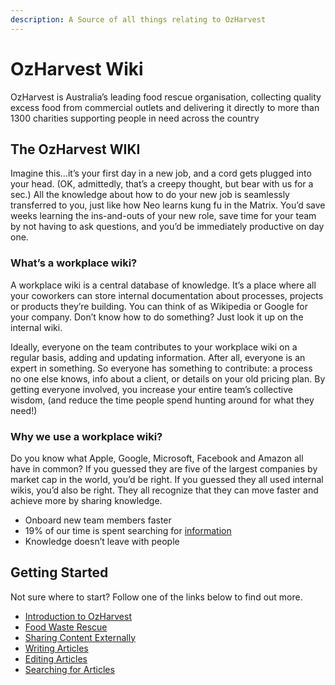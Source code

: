 ```yaml
---
description: A Source of all things relating to OzHarvest
---
```


# OzHarvest Wiki

OzHarvest is Australia’s leading food rescue organisation, collecting quality excess food from commercial outlets and delivering it directly to more than 1300 charities supporting people in need across the country

## The OzHarvest WIKI

Imagine this…it’s your first day in a new job, and a cord gets plugged into your head. \(OK, admittedly, that’s a creepy thought, but bear with us for a sec.\) All the knowledge about how to do your new job is seamlessly transferred to you, just like how Neo learns kung fu in the Matrix. You’d save weeks learning the ins-and-outs of your new role, save time for your team by not having to ask questions, and you’d be immediately productive on day one.

### What’s a workplace wiki?

A workplace wiki is a central database of knowledge. It’s a place where all your coworkers can store internal documentation about processes, projects or products they’re building. You can think of as Wikipedia or Google for your company. Don’t know how to do something? Just look it up on the internal wiki.

Ideally, everyone on the team contributes to your workplace wiki on a regular basis, adding and updating information. After all, everyone is an expert in something. So everyone has something to contribute: a process no one else knows, info about a client, or details on your old pricing plan. By getting everyone involved, you increase your entire team’s collective wisdom, \(and reduce the time people spend hunting around for what they need!\)

### Why we use a workplace wiki?

Do you know what Apple, Google, Microsoft, Facebook and Amazon all have in common? If you guessed they are five of the largest companies by market cap in the world, you’d be right. If you guessed they all used internal wikis, you’d also be right. They all recognize that they can move faster and achieve more by sharing knowledge.

* Onboard new team members faster
* 19% of our time is spent searching for [information](http://www.mckinsey.com/industries/high-tech/our-insights/the-social-economy)
* Knowledge doesn’t leave with people

## Getting Started

Not sure where to start? Follow one of the links below to find out more.

* [Introduction to OzHarvest](http://52.64.184.108/oz-harvest/what-we-do)
* [Food Waste Rescue](http://52.64.184.108/food-waste/introduction)
* [Sharing Content Externally](http://52.64.184.108/oz-harvest/what-we-do)
* [Writing Articles](http://52.64.184.108/oz-harvest/what-we-do)
* [Editing Articles](http://52.64.184.108/oz-harvest/what-we-do)
* [Searching for Articles](http://52.64.184.108/oz-harvest/what-we-do)

